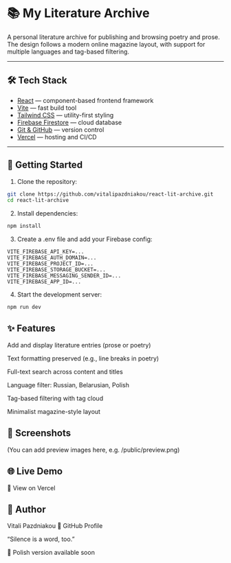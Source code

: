 # 📚 My Literature Archive

A personal literature archive for publishing and browsing poetry and prose.  
The design follows a modern online magazine layout, with support for multiple languages and tag-based filtering.

---

## 🛠️ Tech Stack

- [React](https://reactjs.org/) — component-based frontend framework
- [Vite](https://vitejs.dev/) — fast build tool
- [Tailwind CSS](https://tailwindcss.com/) — utility-first styling
- [Firebase Firestore](https://firebase.google.com/products/firestore) — cloud database
- [Git & GitHub](https://github.com/) — version control
- [Vercel](https://vercel.com/) — hosting and CI/CD

---

## 🚀 Getting Started

1. Clone the repository:

```bash
git clone https://github.com/vitalipazdniakou/react-lit-archive.git
cd react-lit-archive
```

2. Install dependencies:

```bash
npm install
```

3. Create a .env file and add your Firebase config:

```env
VITE_FIREBASE_API_KEY=...
VITE_FIREBASE_AUTH_DOMAIN=...
VITE_FIREBASE_PROJECT_ID=...
VITE_FIREBASE_STORAGE_BUCKET=...
VITE_FIREBASE_MESSAGING_SENDER_ID=...
VITE_FIREBASE_APP_ID=...
```

4. Start the development server:

```bash
npm run dev
```

## ✨ Features

Add and display literature entries (prose or poetry)

Text formatting preserved (e.g., line breaks in poetry)

Full-text search across content and titles

Language filter: Russian, Belarusian, Polish

Tag-based filtering with tag cloud

Minimalist magazine-style layout

## 📸 Screenshots

(You can add preview images here, e.g. /public/preview.png)

## 🌐 Live Demo

🔗 View on Vercel

## 🧠 Author

Vitali Pazdniakou
🔗 GitHub Profile

“Silence is a word, too.”

📎 Polish version available soon

